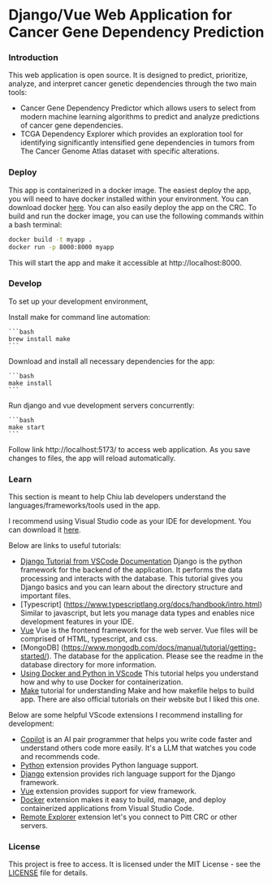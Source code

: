 # Django/Vue Web Application for Cancer Gene Dependency Prediction

### Introduction

This web application is open source. It is designed to predict, prioritize, analyze, and interpret cancer genetic dependencies through the two main tools:
- Cancer Gene Dependency Predictor which allows users to select from modern machine learning algorithms to predict and analyze predictions of cancer gene dependencies.
- TCGA Dependency Explorer which provides an exploration tool for identifying significantly intensified gene dependencies in tumors from The Cancer Genome Atlas dataset with specific alterations.

### Deploy

This app is containerized in a docker image. The easiest deploy the app, you will need to have docker installed within your environment. You can download docker [here](https://www.docker.com/products/docker-desktop). You can also easily deploy the app on the CRC. To build and run the docker image, you can use the following commands within a bash terminal:

```bash
docker build -t myapp .
docker run -p 8000:8000 myapp
```

This will start the app and make it accessible at http://localhost:8000.

### Develop

To set up your development environment,

Install make for command line automation:

    ```bash
    brew install make
    ```

Download and install all necessary dependencies for the app:

    ```bash
    make install
    ```

Run django and vue development servers concurrently:

    ```bash
    make start
    ```

Follow link http://localhost:5173/ to access web application. 
As you save changes to files, the app will reload automatically.

### Learn

This section is meant to help Chiu lab developers understand the languages/frameworks/tools used in the app.

I recommend using Visual Studio code as your IDE for development. You can download it [here](https://code.visualstudio.com/).

Below are links to useful tutorials:
- [Django Tutorial from VSCode Documentation](https://code.visualstudio.com/docs/python/tutorial-django) Django is the python framework for the backend of the application. It performs the data processing and interacts with the database. This tutorial gives you Django basics and you can learn about the directory structure and important files.
- [Typescript] (https://www.typescriptlang.org/docs/handbook/intro.html) Similar to javascript, but lets you manage data types and enables nice development features in your IDE.
- [Vue](https://vuejs.org/) Vue is the frontend framework for the web server. Vue files will be comprised of HTML, typescript, and css.
- [MongoDB] (https://www.mongodb.com/docs/manual/tutorial/getting-started/). The database for the application. Please see the readme in the database directory for more information.
- [Using Docker and Python in VScode](https://learn.microsoft.com/en-us/visualstudio/docker/tutorials/docker-tutorial) This tutorial helps you understand how and why to use Docker for containerization.
- [Make](https://makefiletutorial.com/) tutorial for understanding Make and how makefile helps to build app. There are also official tutorials on their website but I liked this one.

Below are some helpful VScode extensions I recommend installing for development:
- [Copilot](https://code.visualstudio.com/docs/copilot/overview) is an AI pair programmer that helps you write code faster and understand others code more easily. It's a LLM that watches you code and recommends code.
- [Python](https://marketplace.visualstudio.com/items?itemName=ms-python.python) extension provides Python language support.
- [Django](https://marketplace.visualstudio.com/items?itemName=batisteo.vscode-django) extension provides rich language support for the Django framework.
- [Vue](https://marketplace.visualstudio.com/items?itemName=Vue.volar) extension provides support for view framework.
- [Docker](https://marketplace.visualstudio.com/items?itemName=ms-azuretools.vscode-docker) extension makes it easy to build, manage, and deploy containerized applications from Visual Studio Code.
- [Remote Explorer](https://marketplace.visualstudio.com/items?itemName=ms-vscode-remote.vscode-remote-extensionpack) extension let's you connect to Pitt CRC or other servers.

### License

This project is free to access. It is licensed under the MIT License - see the [LICENSE](LICENSE) file for details.
